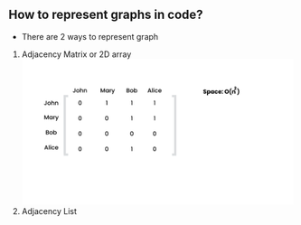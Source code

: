 ## How to represent graphs in code?

- There are 2 ways to represent graph

1. Adjacency Matrix or 2D array
   ![](./screenshots/how_Adjacency_Matrix_looks.png)
2. Adjacency List
